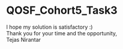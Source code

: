 # QOSF_Cohort5_Task3
 
I hope my solution is satisfactory :) <br>
Thank you for your time and the opportunity, <br>
Tejas Nirantar
